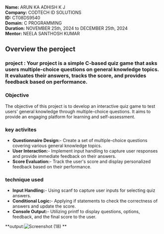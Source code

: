 **Name:** ARUN KA ADHISH K J                                                                                                                                               
**Company:** CODTECH ID SOLUTIONS                                                                                                                                       
**ID:** CT08DS9540                                                                                                                                                       
**Domain:** C PROGRAMMING                                                                                                                                                   
**Duration:**  NOVEMBER 25th, 2024 to DECEMBER 25th, 2024                                                                                                                   
**Mentor:** NEELA SANTHOSH KUMAR                                                                                                                                             


 
## Overview the peroject

### project : Your project is a simple C-based quiz game that asks users multiple-choice questions on general knowledge topics. It evaluates their answers, tracks the score, and provides feedback based on performance.


### Objective 
The objective of this project is to develop an interactive quiz game to test users' general knowledge through multiple-choice questions. It aims to provide an engaging platform for learning and self-assessment.                                                                                                                                 


### key activites                                                                                                                                                           

- **Questionnaire Design:**- Create a set of multiple-choice questions covering various general knowledge topics.                                                            
- **User Interaction:**- Implement input handling to capture user responses and provide immediate feedback on their answers.                                                  
- **Score Evaluation:**- Track the user's score and display personalized feedback based on their performance.                                                              

### technique used                                                                                                                                                      

- **Input Handling:**- Using scanf to capture user inputs for selecting quiz answers.                                                                                         
- **Conditional Logic:**- Applying if statements to check the correctness of answers and update the score.                                                                    
- **Console Output:**- Utilizing printf to display questions, options, feedback, and the final score to the user.                                                           


**output:![Screenshot (18)](https://github.com/user-attachments/assets/4adfd91a-c335-4e3a-85b4-ef96ba57320e)
** 



